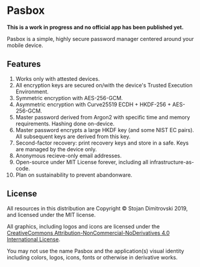 Pasbox
======

**This is a work in progress and no official app has been published yet.**

Pasbox is a simple, highly secure password manager centered around your mobile
device. 

## Features

1. Works only with attested devices.
2. All encryption keys are secured on/with the device's Trusted Execution
   Environment.
3. Symmetric encryption with AES-256-GCM.
4. Asymmetric encryption with Curve25519 ECDH + HKDF-256 + AES-256-GCM.
5. Master password derived from Argon2 with specific time and memory
   requirements. Hashing done on-device.
6. Master password encrypts a large HKDF key (and some NIST EC pairs). All
   subsequent keys are derived from this key. 
7. Second-factor recovery: print recovery keys and store in a safe. Keys are
   managed by the device only.
8. Anonymous recieve-only email addresses.
9. Open-source under MIT License forever, including all infrastructure-as-code.
10. Plan on sustainability to prevent abandonware.

## License

All resources in this distribution are Copyright &copy; Stojan Dimitrovski
2019, and licensed under the MIT license.

All graphics, including logos and icons are licensed under the [CreativeCommons 
Attribution-NonCommercial-NoDerivatives 4.0 International
License](https://creativecommons.org/licenses/by-nc-nd/4.0/).

You may not use the name Pasbox and the application(s) visual identity including
colors, logos, icons, fonts or otherwise in derivative works.

